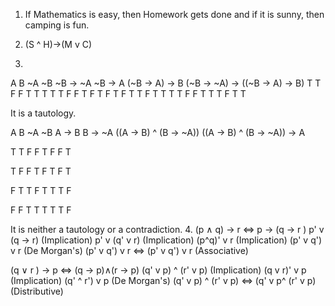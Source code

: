 1. If Mathematics is easy, then Homework gets done and if it is sunny, then camping is fun.

2. (S ^ H)->(M v C)

3. 
A	B	~A	~B	~B -> ~A     ~B -> A	(~B -> A) -> B 	 (~B -> ~A) -> ((~B -> A) -> B)
T	T	F	  F	      T	            T	      	T   		                  T
T	F	F 	T     	F	            T		      F		                      T
F	T	T	  F	      T	            T     		T                     		T
F	F	T	  T	      T	            F		      T		                      T

It is a tautology.


A	B	~A	~B	A -> B	B -> ~A	((A -> B) ^ (B -> ~A))	((A -> B) ^ (B -> ~A)) -> A

T	T	F	F	T	F	F			T

T	F	F	T	F	T	F			T

F	T	T	F	T	T	T			F

F	F	T	T	T	T	T			F

It is neither a tautology or a contradiction.
4. (p ∧ q) → r <=> p → (q → r )
                   p' v (q -> r)    (Implication)
                   p' v (q' v r)    (Implication)
   (p^q)' v r                       (Implication)
   (p' v q') v r	                  (De Morgan's)
   (p' v q') v r <=> (p' v q') v r  (Associative)
   
   (q ∨ r ) → p <=> (q → p)∧(r → p)
                    (q' v p) ^ (r' v p)      (Implication)
   (q v r)' v p                              (Implication)
   (q' ^ r') v p                             (De Morgan's)
   (q' v p) ^ (r' v p) <=> (q' v p^ (r' v p) (Distributive)           
  
   
    
   
   
   
   
   
   









                
                
   
    
   
   
   
   
   
   









